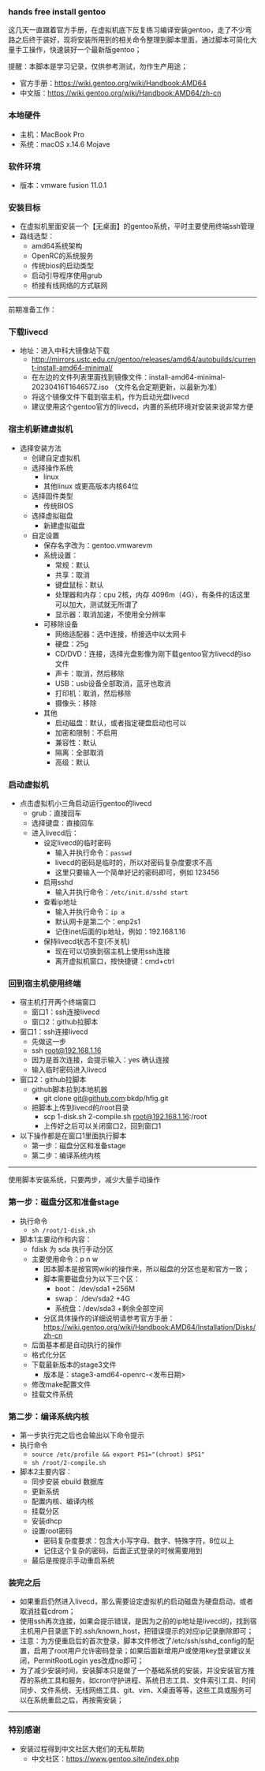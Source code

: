 
### hands free install gentoo

这几天一直跟着官方手册，在虚拟机底下反复练习编译安装gentoo，走了不少弯路之后终于装好，现将安装所用到的相关命令整理到脚本里面，通过脚本可简化大量手工操作，快速装好一个最新版gentoo；

提醒：本脚本是学习记录，仅供参考测试，勿作生产用途；

- 官方手册：https://wiki.gentoo.org/wiki/Handbook:AMD64
- 中文版：https://wiki.gentoo.org/wiki/Handbook:AMD64/zh-cn


### 本地硬件
- 主机：MacBook Pro
- 系统：macOS x.14.6 Mojave
<!-- - CPU：2.3 GHz Intel Core i7
- 内存：16 GB 1600 MHz DDR3
- 显卡：Intel Iris Pro 1536 MB -->

### 软件环境
- 版本：vmware fusion 11.0.1

### 安装目标
- 在虚拟机里面安装一个【无桌面】的gentoo系统，平时主要使用终端ssh管理
- 路线选型：
    - amd64系统架构
    - OpenRC的系统服务
    - 传统bios的启动类型
    - 启动引导程序使用grub
    - 桥接有线网络的方式联网

---
前期准备工作：
### 下载livecd
- 地址：进入中科大镜像站下载
    - http://mirrors.ustc.edu.cn/gentoo/releases/amd64/autobuilds/current-install-amd64-minimal/
    - 在左边的文件列表里面找到镜像文件：install-amd64-minimal-20230416T164657Z.iso （文件名会定期更新，以最新为准）
    - 将这个镜像文件下载到宿主机，作为启动光盘livecd
    - 建议使用这个gentoo官方的livecd，内置的系统环境对安装来说非常方便

### 宿主机新建虚拟机
- 选择安装方法
    - 创建自定虚拟机
    - 选择操作系统
        - linux
        - 其他linux 或更高版本内核64位
    - 选择固件类型
        - 传统BIOS
    - 选择虚拟磁盘
        - 新建虚拟磁盘
    - 自定设置
        - 保存名字改为：gentoo.vmwarevm
        - 系统设置：
            - 常规：默认
            - 共享：取消
            - 键盘鼠标：默认
            - 处理器和内存：cpu 2核，内存 4096m（4G），有条件的话这里可以加大，测试就无所谓了
            - 显示器：取消加速，不使用全分辨率
        - 可移除设备
            - 网络适配器：选中连接，桥接选中以太网卡
            - 硬盘：25g
            - CD/DVD：连接，选择光盘影像为刚下载gentoo官方livecd的iso文件
            - 声卡：取消，然后移除
            - USB：usb设备全部取消，蓝牙也取消
            - 打印机：取消，然后移除
            - 摄像头：移除
        - 其他
            - 启动磁盘：默认，或者指定硬盘启动也可以
            - 加密和限制：不启用
            - 兼容性：默认
            - 隔离：全部取消
            - 高级：默认
### 启动虚拟机
- 点击虚拟机小三角启动运行gentoo的livecd
    - grub：直接回车
    - 选择键盘：直接回车
    - 进入livecd后：
        - 设定livecd的临时密码
            - 输入并执行命令：`passwd`
            - livecd的密码是临时的，所以对密码复杂度要求不高
            - 这里只要输入一个简单好记的密码即可，例如 123456
        - 启用sshd
            - 输入并执行命令：`/etc/init.d/sshd start`
        - 查看ip地址
            - 输入并执行命令：`ip a`
            - 默认网卡是第二个：enp2s1
            - 记住inet后面的ip地址，例如：192.168.1.16
        - 保持livecd状态不变(不关机)
            - 现在可以切换到宿主机上使用ssh连接
            - 离开虚拟机窗口，按快捷键：cmd+ctrl

### 回到宿主机使用终端
- 宿主机打开两个终端窗口
    - 窗口1：ssh连接livecd
    - 窗口2：github拉脚本
- 窗口1：ssh连接livecd
    - 先做这一步
    - ssh root@192.168.1.16
    - 因为是首次连接，会提示输入：yes 确认连接
    - 输入临时密码进入livecd
- 窗口2：github拉脚本
    - github脚本拉到本地机器
        - git clone git@github.com:bkdp/hfig.git
    - 把脚本上传到livecd的/root目录
        - scp 1-disk.sh 2-compile.sh root@192.168.1.16:/root
        - 上传好之后可以关闭窗口2，回到窗口1
- 以下操作都是在窗口1里面执行脚本
    - 第一步：磁盘分区和准备stage
    - 第二步：编译系统内核

---
使用脚本安装系统，只要两步，减少大量手动操作
### 第一步：磁盘分区和准备stage
- 执行命令
    - `sh /root/1-disk.sh`
- 脚本1主要动作和内容：
    - fdisk 为 sda 执行手动分区
    - 主要使用命令：p n w
        - 因本脚本是按官网wiki的操作来，所以磁盘的分区也是和官方一致；
        - 脚本需要磁盘分为以下三个区：
            - boot： /dev/sda1   +256M
            - swap： /dev/sda2   +4G
            - 系统盘：/dev/sda3   +剩余全部空间
        - 分区具体操作的详细说明请参考官方手册：https://wiki.gentoo.org/wiki/Handbook:AMD64/Installation/Disks/zh-cn
    - 后面基本都是自动执行的操作
    - 格式化分区
    - 下载最新版本的stage3文件
        - 版本是：stage3-amd64-openrc-<发布日期>
    - 修改make配置文件
    - 挂载文件系统

### 第二步：编译系统内核
- 第一步执行完之后也会输出以下命令提示
- 执行命令
    - `source /etc/profile && export PS1="(chroot) $PS1"`
    - `sh /root/2-compile.sh`
- 脚本2主要内容：
    - 同步安装 ebuild 数据库
    - 更新系统
    - 配置内核、编译内核
    - 挂载分区
    - 安装dhcp
    - 设置root密码
        - 密码复杂度要求：包含大小写字母、数字、特殊字符，8位以上
        - 记住这个复杂的密码，后面正式登录的时候需要用到
    - 最后是按提示手动重启系统

### 装完之后
- 如果重启仍然进入livecd，那么需要设定虚拟机的启动磁盘为硬盘启动，或者取消挂载cdrom；
- 使用ssh再次连接，如果会提示错误，是因为之前的ip地址是livecd的，找到宿主机用户目录底下的.ssh/known_host，把错误提示的对应ip记录删除即可；
- 注意：为方便重启后的首次登录，脚本文件修改了/etc/ssh/sshd_config的配置，启用了root用户允许密码登录；如果后面新增用户或使用key登录建议关闭，PermitRootLogin yes改成no即可；
- 为了减少安装时间，安装脚本只是做了一个基础系统的安装，并没安装官方推荐的系统工具和服务，如cron守护进程、系统日志工具、文件索引工具、时间同步、文件系统、无线网络工具、git、vim、X桌面等等，这些工具或服务可以在系统重启之后，再按需安装；


---

### 特别感谢
- 安装过程得到中文社区大佬们的无私帮助
    - 中文社区：https://www.gentoo.site/index.php


